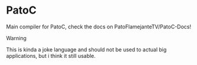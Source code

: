 # PatoC
Main compiler for PatoC, check the docs on PatoFlamejanteTV/PatoC-Docs!

> [!WARNING]  
> This is kinda a joke language and should not be used to actual big applications, but i think it still usable.
